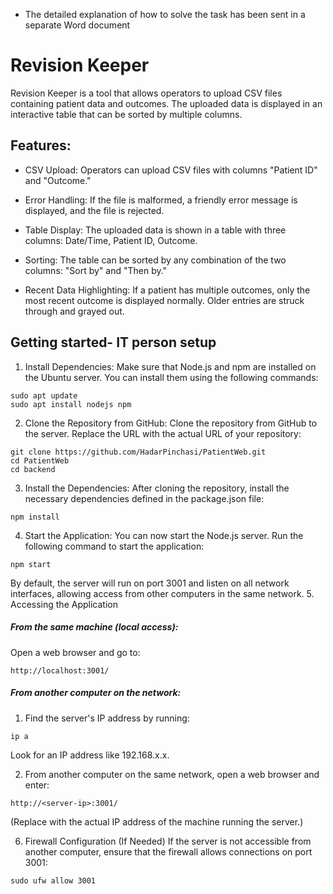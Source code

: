 - The detailed explanation of how to solve the task has been sent in a separate Word document
# Revision Keeper
Revision Keeper is a tool that allows operators to upload CSV files containing patient data and outcomes. The uploaded data is displayed in an interactive table that can be sorted by multiple columns.

## Features:
- CSV Upload: Operators can upload CSV files with columns "Patient ID" and "Outcome."

- Error Handling: If the file is malformed, a friendly error message is displayed, and the file is rejected.

- Table Display: The uploaded data is shown in a table with three columns: Date/Time, Patient ID, Outcome.

- Sorting: The table can be sorted by any combination of the two columns: "Sort by" and "Then by."

- Recent Data Highlighting: If a patient has multiple outcomes, only the most recent outcome is displayed normally. Older entries are struck through and grayed out.

##  Getting started- IT person setup
 1. Install Dependencies:
Make sure that Node.js and npm are installed on the Ubuntu server. You can install them using the following commands:
```
sudo apt update
sudo apt install nodejs npm
```
2. Clone the Repository from GitHub:
Clone the repository from GitHub to the server. Replace the URL with the actual URL of your repository:
```
git clone https://github.com/HadarPinchasi/PatientWeb.git
cd PatientWeb
cd backend
```
3. Install the Dependencies:
After cloning the repository, install the necessary dependencies defined in the package.json file:
```
npm install
```
4. Start the Application:
You can now start the Node.js server. Run the following command to start the application:
```
npm start
```
By default, the server will run on port 3001 and listen on all network interfaces, allowing access from other computers in the same network.
5. Accessing the Application

##### From the same machine (local access):
Open a web browser and go to:
```
http://localhost:3001/
```
##### From another computer on the network:
1. Find the server's IP address by running:
```
ip a
```
Look for an IP address like 192.168.x.x.


2. From another computer on the same network, open a web browser and enter:
```
http://<server-ip>:3001/
```
(Replace <server-ip> with the actual IP address of the machine running the server.)

6. Firewall Configuration (If Needed)
If the server is not accessible from another computer, ensure that the firewall allows connections on port 3001:
```
sudo ufw allow 3001
```
